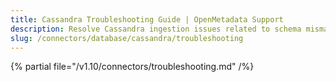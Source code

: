 ```yaml
---
title: Cassandra Troubleshooting Guide | OpenMetadata Support
description: Resolve Cassandra ingestion issues related to schema mismatches, driver compatibility, or tokens.
slug: /connectors/database/cassandra/troubleshooting
---
```


{% partial file="/v1.10/connectors/troubleshooting.md" /%}

